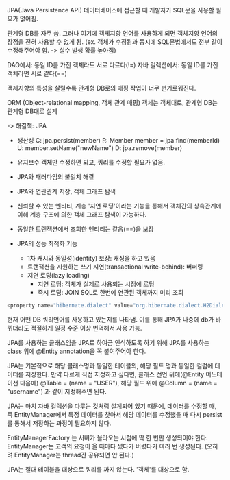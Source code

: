 JPA(Java Persistence API)
데이터베이스에 접근할 때 개발자가 SQL문을 사용할 필요가 없어짐.

관계형 DB를 자주 씀. 그러나 여기에 객체지향 언어를 사용하게 되면 객체지향 언어의 장점을 전혀 사용할 수 없게 됨. (ex. 객체가 수정됨과 동시에 SQL문법에서도 전부 같이 수정해주어야 함. -> 실수 발생 확률 높아짐)

DAO에서: 동일 ID를 가진 객체라도 서로 다르다(!=)
자바 컬렉션에서: 동일 ID를 가진 객체라면 서로 같다(==)

객제지향의 특성을 살릴수록 관계형 DB로의 매핑 작업이 너무 번거로워진다.

ORM (Object-relational mapping, 객체 관계 매핑)
객체는 객체대로, 관계형 DB는 관계형 DB대로 설계

-> 해결책: JPA

* 생산성
C: jpa.persist(member)
R: Member member = jpa.find(memberId)
U: member.setName("newName")
D: jpa.remove(member)

* 유지보수
객체만 수정하면 되고, 쿼리를 수정할 필요가 없음.

* JPA와 패러다임의 불일치 해결

* JPA와 연관관계 저장, 객체 그래프 탐색

* 신뢰할 수 있는 엔티티, 계층
'지연 로딩'이라는 기능을 통해서 객체간의 상속관계에 이해 계층 구조에 의한 객체 그래프 탐색이 가능하다.

* 동일한 트랜젝션에서 조회한 엔티티는 같음(==)을 보장

* JPA의 성능 최적화 기능
	- 1차 캐시와 동일성(identity) 보장: 캐싱을 하고 있음
	- 트랜잭션을 지원하는 쓰기 지연(transactional write-behind): 버퍼링
	- 지연 로딩(lazy loading)
		- 지연 로딩: 객체가 실제로 사용되는 시점에 로딩
		- 즉시 로딩: JOIN SQL로 한번에 연관된 객체까지 미리 조회



``` java
<property name="hibernate.dialect" value="org.hibernate.dialect.H2Dialect"/>
```
현재 어떤 DB 쿼리언어를 사용하고 있는지를 나타냄. 이를 통해 JPA가 나중에 db가 바뀌더라도 적절하게 일정 수준 이상 번역해서 사용 가능.

JPA를 사용하는 클래스임을 JPA로 하여금 인식하도록 하기 위해 JPA를 사용하는 class 위에 @Entity annotation을 꼭 붙여주어야 한다.

JPA는 기본적으로 해당 클래스명과 동일한 테이블의, 해당 필드 명과 동일한 컬럼에 데이터를 저장한다. 만약 다르게 직접 지정하고 싶다면, 클래스 선언 위에(@Entity 어노테이션 다음에) @Table = (name = "USER"), 해당 필드 위에 @Column = (name = "username") 과 같이 지정해주면 된다.

JPA는 마치 자바 컬렉션을 다루는 것처럼 설계되어 있기 때문에, 데이터를 수정할 때, 즉 EntityManager에서 특정 데이터를 찾아서 해당 데이터를 수정했을 때 다시 persist를 통해서 저장하는 과정이 필요하지 않다.

EntityManagerFactory 는 서버가 올라오는 시점에 딱 한 번만 생성되어야 한다. EntityManager는 고객의 요청이 올 때마다 썼다가 버렸다가 여러 번 생성된다. (오히려 EntityManager는 thread간 공유되면 안 된다.)

JPA는 절대 테이블을 대상으로 쿼리를 짜지 않는다. '객체'를 대상으로 함.
